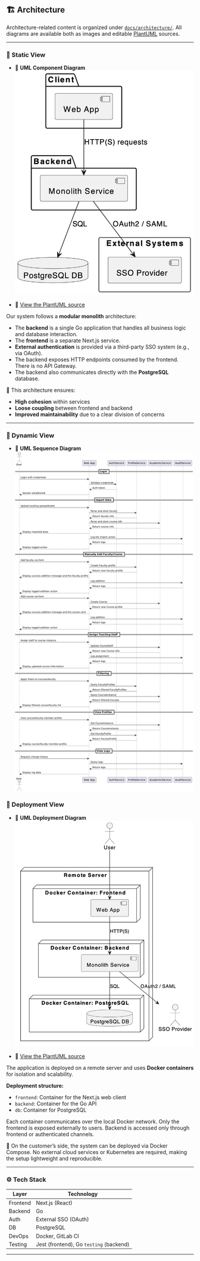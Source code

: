 ## 🏗 Architecture

Architecture-related content is organized under [`docs/architecture/`](docs/architecture/). All diagrams are available both as images and editable [PlantUML](https://plantuml.com/) sources.

---

### 🧱 Static View

- 📌 **UML Component Diagram**  
  ![Static View Diagram](docs/architecture/static-view/ComponentUML.png)

- 📝 [View the PlantUML source](docs/architecture/static-view/StaticView.puml)

Our system follows a **modular monolith** architecture:

- The **backend** is a single Go application that handles all business logic and database interaction.
- The **frontend** is a separate Next.js service.
- **External authentication** is provided via a third-party SSO system (e.g., via OAuth).
- The backend exposes HTTP endpoints consumed by the frontend. There is no API Gateway.
- The backend also communicates directly with the **PostgreSQL** database.

🔁 This architecture ensures:
- **High cohesion** within services
- **Loose coupling** between frontend and backend
- **Improved maintainability** due to a clear division of concerns

---

### 🔄 Dynamic View

- 📌 **UML Sequence Diagram**  
  ![Dynamic View Diagram](docs/architecture/dynamic-view/DynamicView_SequenceDiagram.png)

### 🚀 Deployment View

- 📌 **UML Deployment Diagram**  
  ![Deployment View Diagram](docs/architecture/deployment-view/DeploymentUML.png)

- 📝 [View the PlantUML source](docs/architecture/deployment-view/DeploymentUML.puml)

The application is deployed on a remote server and uses **Docker containers** for isolation and scalability.

**Deployment structure:**
- `frontend`: Container for the Next.js web client
- `backend`: Container for the Go API
- `db`: Container for PostgreSQL

Each container communicates over the local Docker network. Only the frontend is exposed externally to users. Backend is accessed only through frontend or authenticated channels.

🧳 On the customer’s side, the system can be deployed via Docker Compose. No external cloud services or Kubernetes are required, making the setup lightweight and reproducible.

---

### ⚙️ Tech Stack

| Layer        | Technology            |
|--------------|------------------------|
| Frontend     | Next.js (React)        |
| Backend      | Go                     |
| Auth         | External SSO (OAuth)   |
| DB           | PostgreSQL             |
| DevOps       | Docker, GitLab CI      |
| Testing      | Jest (frontend), Go `testing` (backend) |

---